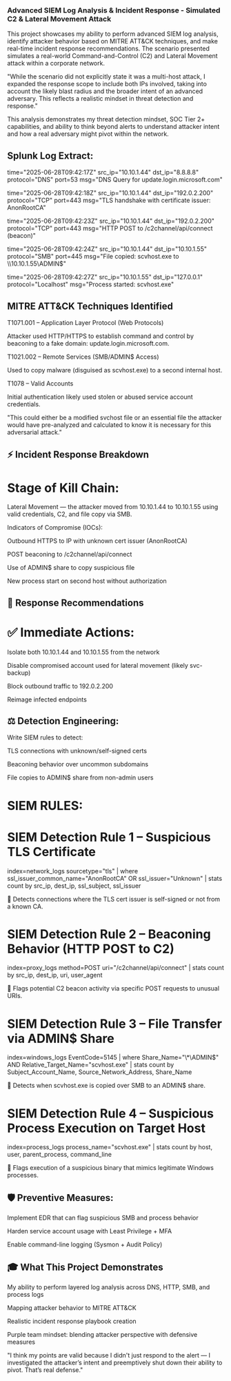 ### Advanced SIEM Log Analysis & Incident Response - Simulated C2 & Lateral Movement Attack

This project showcases my ability to perform advanced SIEM log analysis, identify attacker behavior based on MITRE ATT&CK techniques, and make real-time incident response recommendations. The scenario presented simulates a real-world Command-and-Control (C2) and Lateral Movement attack within a corporate network.

"While the scenario did not explicitly state it was a multi-host attack, I expanded the response scope to include both IPs involved, taking into account the likely blast radius and the broader intent of an advanced adversary. This reflects a realistic mindset in threat detection and response."

This analysis demonstrates my threat detection mindset, SOC Tier 2+ capabilities, and ability to think beyond alerts to understand attacker intent and how a real adversary might pivot within the network.

## Splunk Log Extract:

time="2025-06-28T09:42:17Z" src_ip="10.10.1.44" dst_ip="8.8.8.8" protocol="DNS" port=53 msg="DNS Query for update.login.microsoft.com"

time="2025-06-28T09:42:18Z" src_ip="10.10.1.44" dst_ip="192.0.2.200" protocol="TCP" port=443 msg="TLS handshake with certificate issuer: AnonRootCA"

time="2025-06-28T09:42:23Z" src_ip="10.10.1.44" dst_ip="192.0.2.200" protocol="TCP" port=443 msg="HTTP POST to /c2channel/api/connect (beacon)"

time="2025-06-28T09:42:24Z" src_ip="10.10.1.44" dst_ip="10.10.1.55" protocol="SMB" port=445 msg="File copied: scvhost.exe to \\\\10.10.1.55\\ADMIN$"

time="2025-06-28T09:42:27Z" src_ip="10.10.1.55" dst_ip="127.0.0.1" protocol="Localhost" msg="Process started: scvhost.exe"

## MITRE ATT&CK Techniques Identified

T1071.001 – Application Layer Protocol (Web Protocols)

Attacker used HTTP/HTTPS to establish command and control by beaconing to a fake domain: update.login.microsoft.com.

T1021.002 – Remote Services (SMB/ADMIN$ Access)

Used to copy malware (disguised as scvhost.exe) to a second internal host.

T1078 – Valid Accounts

Initial authentication likely used stolen or abused service account credentials.

"This could either be a modified svchost file or an essential file the attacker would have pre-analyzed and calculated to know it is necessary for this adversarial attack."

## ⚡ Incident Response Breakdown

# Stage of Kill Chain:

Lateral Movement — the attacker moved from 10.10.1.44 to 10.10.1.55 using valid credentials, C2, and file copy via SMB.

Indicators of Compromise (IOCs):

Outbound HTTPS to IP with unknown cert issuer (AnonRootCA)

POST beaconing to /c2channel/api/connect

Use of ADMIN$ share to copy suspicious file

New process start on second host without authorization

## 🚀 Response Recommendations

# ✅ Immediate Actions:

Isolate both 10.10.1.44 and 10.10.1.55 from the network

Disable compromised account used for lateral movement (likely svc-backup)

Block outbound traffic to 192.0.2.200

Reimage infected endpoints

## ⚖️ Detection Engineering:

Write SIEM rules to detect:

TLS connections with unknown/self-signed certs

Beaconing behavior over uncommon subdomains

File copies to ADMIN$ share from non-admin users

# SIEM RULES: 

# SIEM Detection Rule 1 – Suspicious TLS Certificate

index=network_logs sourcetype="tls"
| where ssl_issuer_common_name="AnonRootCA" OR ssl_issuer="Unknown"
| stats count by src_ip, dest_ip, ssl_subject, ssl_issuer

📌 Detects connections where the TLS cert issuer is self-signed or not from a known CA.

# SIEM Detection Rule 2 – Beaconing Behavior (HTTP POST to C2)

index=proxy_logs method=POST uri="/c2channel/api/connect"
| stats count by src_ip, dest_ip, uri, user_agent

📌 Flags potential C2 beacon activity via specific POST requests to unusual URIs.

# SIEM Detection Rule 3 – File Transfer via ADMIN$ Share

index=windows_logs EventCode=5145
| where Share_Name="\\*\ADMIN$" AND Relative_Target_Name="scvhost.exe"
| stats count by Subject_Account_Name, Source_Network_Address, Share_Name

📌 Detects when scvhost.exe is copied over SMB to an ADMIN$ share.

# SIEM Detection Rule 4 – Suspicious Process Execution on Target Host

index=process_logs process_name="scvhost.exe"
| stats count by host, user, parent_process, command_line

📌 Flags execution of a suspicious binary that mimics legitimate Windows processes.

## 🛡️ Preventive Measures:

Implement EDR that can flag suspicious SMB and process behavior

Harden service account usage with Least Privilege + MFA

Enable command-line logging (Sysmon + Audit Policy)

## 🎓 What This Project Demonstrates

My ability to perform layered log analysis across DNS, HTTP, SMB, and process logs

Mapping attacker behavior to MITRE ATT&CK

Realistic incident response playbook creation

Purple team mindset: blending attacker perspective with defensive measures

"I think my points are valid because I didn't just respond to the alert — I investigated the attacker’s intent and preemptively shut down their ability to pivot. That’s real defense."
